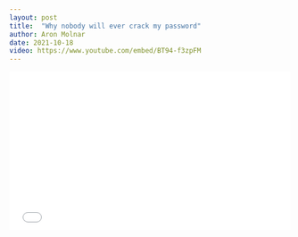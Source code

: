 ```yaml
---
layout: post
title:  "Why nobody will ever crack my password"
author: Aron Molnar
date: 2021-10-18
video: https://www.youtube.com/embed/BT94-f3zpFM
---
```


<div class="container" style="position: relative;width: 100%;height: 0;padding-bottom: 56.25%;">
<iframe src="//www.youtube.com/embed/BT94-f3zpFM" 
frameborder="0" allowfullscreen class="video" style="position: absolute;top: 0;left: 0;width: 100%;height: 100%;">
</iframe>
</div>